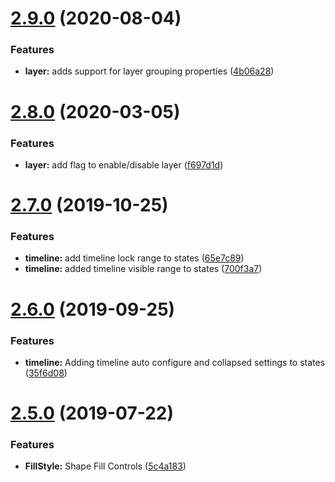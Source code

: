 # [2.9.0](https://github.com/ngageoint/opensphere-state-schema/compare/v2.8.0...v2.9.0) (2020-08-04)


### Features

* **layer:** adds support for layer grouping properties ([4b06a28](https://github.com/ngageoint/opensphere-state-schema/commit/4b06a28764ab0239b7958fee06e6795f73f15240))

# [2.8.0](https://github.com/ngageoint/opensphere-state-schema/compare/v2.7.0...v2.8.0) (2020-03-05)


### Features

* **layer:** add flag to enable/disable layer ([f697d1d](https://github.com/ngageoint/opensphere-state-schema/commit/f697d1d53772991ff7ed27b456cfc29a86dbfba1))

# [2.7.0](https://github.com/ngageoint/opensphere-state-schema/compare/v2.6.0...v2.7.0) (2019-10-25)


### Features

* **timeline:** add timeline lock range to states ([65e7c89](https://github.com/ngageoint/opensphere-state-schema/commit/65e7c8930b829c979921e8d665420e03ae287e59))
* **timeline:** added timeline visible range to states ([700f3a7](https://github.com/ngageoint/opensphere-state-schema/commit/700f3a78fd1ec384e50b669dac8817427d67ae7b))

# [2.6.0](https://github.com/ngageoint/opensphere-state-schema/compare/v2.5.0...v2.6.0) (2019-09-25)


### Features

* **timeline:** Adding timeline auto configure and collapsed settings to states ([35f6d08](https://github.com/ngageoint/opensphere-state-schema/commit/35f6d08))

# [2.5.0](https://github.com/ngageoint/opensphere-state-schema/compare/v2.4.0...v2.5.0) (2019-07-22)


### Features

* **FillStyle:** Shape Fill Controls ([5c4a183](https://github.com/ngageoint/opensphere-state-schema/commit/5c4a183))
